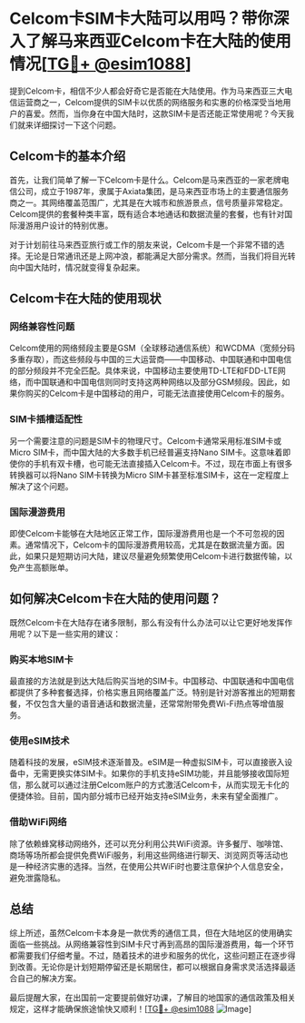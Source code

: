 # Celcom卡SIM卡大陆可以用吗？带你深入了解马来西亚Celcom卡在大陆的使用情况[[TG💪+ @esim1088](https://t.me/s/esim1088)]

提到Celcom卡，相信不少人都会好奇它是否能在大陆使用。作为马来西亚三大电信运营商之一，Celcom提供的SIM卡以优质的网络服务和实惠的价格深受当地用户的喜爱。然而，当你身在中国大陆时，这款SIM卡是否还能正常使用呢？今天我们就来详细探讨一下这个问题。

## Celcom卡的基本介绍

首先，让我们简单了解一下Celcom卡是什么。Celcom是马来西亚的一家老牌电信公司，成立于1987年，隶属于Axiata集团，是马来西亚市场上的主要通信服务商之一。其网络覆盖范围广，尤其是在大城市和旅游景点，信号质量非常稳定。Celcom提供的套餐种类丰富，既有适合本地通话和数据流量的套餐，也有针对国际漫游用户设计的特别优惠。

对于计划前往马来西亚旅行或工作的朋友来说，Celcom卡是一个非常不错的选择。无论是日常通讯还是上网冲浪，都能满足大部分需求。然而，当我们将目光转向中国大陆时，情况就变得复杂起来。

## Celcom卡在大陆的使用现状

### 网络兼容性问题

Celcom使用的网络频段主要是GSM（全球移动通信系统）和WCDMA（宽频分码多重存取），而这些频段与中国的三大运营商——中国移动、中国联通和中国电信的部分频段并不完全匹配。具体来说，中国移动主要使用TD-LTE和FDD-LTE网络，而中国联通和中国电信则同时支持这两种网络以及部分GSM频段。因此，如果你购买的Celcom卡是中国移动的用户，可能无法直接使用Celcom卡的服务。

### SIM卡插槽适配性

另一个需要注意的问题是SIM卡的物理尺寸。Celcom卡通常采用标准SIM卡或Micro SIM卡，而中国大陆的大多数手机已经普遍支持Nano SIM卡。这意味着即使你的手机有双卡槽，也可能无法直接插入Celcom卡。不过，现在市面上有很多转换器可以将Nano SIM卡转换为Micro SIM卡甚至标准SIM卡，这在一定程度上解决了这个问题。

### 国际漫游费用

即使Celcom卡能够在大陆地区正常工作，国际漫游费用也是一个不可忽视的因素。通常情况下，Celcom卡的国际漫游费用较高，尤其是在数据流量方面。因此，如果只是短期访问大陆，建议尽量避免频繁使用Celcom卡进行数据传输，以免产生高额账单。

## 如何解决Celcom卡在大陆的使用问题？

既然Celcom卡在大陆存在诸多限制，那么有没有什么办法可以让它更好地发挥作用呢？以下是一些实用的建议：

### 购买本地SIM卡

最直接的方法就是到达大陆后购买当地的SIM卡。中国移动、中国联通和中国电信都提供了多种套餐选择，价格实惠且网络覆盖广泛。特别是针对游客推出的短期套餐，不仅包含大量的语音通话和数据流量，还常常附带免费Wi-Fi热点等增值服务。

### 使用eSIM技术

随着科技的发展，eSIM技术逐渐普及。eSIM是一种虚拟SIM卡，可以直接嵌入设备中，无需更换实体SIM卡。如果你的手机支持eSIM功能，并且能够接收国际短信，那么就可以通过注册Celcom账户的方式激活Celcom卡，从而实现无卡化的便捷体验。目前，国内部分城市已经开始支持eSIM业务，未来有望全面推广。

### 借助WiFi网络

除了依赖蜂窝移动网络外，还可以充分利用公共WiFi资源。许多餐厅、咖啡馆、商场等场所都会提供免费WiFi服务，利用这些网络进行聊天、浏览网页等活动也是一种经济实惠的选择。当然，在使用公共WiFi时也要注意保护个人信息安全，避免泄露隐私。

## 总结

综上所述，虽然Celcom卡本身是一款优秀的通信工具，但在大陆地区的使用确实面临一些挑战。从网络兼容性到SIM卡尺寸再到高昂的国际漫游费用，每一个环节都需要我们仔细考量。不过，随着技术的进步和服务的优化，这些问题正在逐步得到改善。无论你是计划短期停留还是长期居住，都可以根据自身需求灵活选择最适合自己的解决方案。

最后提醒大家，在出国前一定要提前做好功课，了解目的地国家的通信政策及相关规定，这样才能确保旅途愉快又顺利！[[TG💪+ @esim1088](https://t.me/s/esim1088) ![Image](https://i.postimg.cc/4NQfJmqS/Snipaste-2025-05-13-00-14-12.png)]